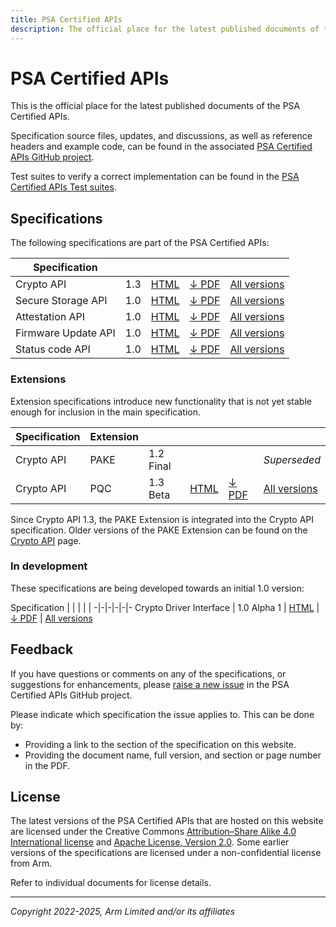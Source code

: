 ```yaml
---
title: PSA Certified APIs
description: The official place for the latest published documents of the PSA Certified APIs
---
```


<!--
SPDX-FileCopyrightText: Copyright 2022-2025 Arm Limited and/or its affiliates <open-source-office@arm.com>
SPDX-License-Identifier: CC-BY-SA-4.0
-->

# PSA Certified APIs

This is the official place for the latest published documents of the PSA Certified APIs.

Specification source files, updates, and discussions, as well as reference headers and example code, can be found in the associated [PSA Certified APIs GitHub project][psa-api-gh].

Test suites to verify a correct implementation can be found in the [PSA Certified APIs Test suites][psa-api-ats].

[psa-api-gh]:       https://github.com/arm-software/psa-api
[psa-api-ats]:      https://github.com/ARM-software/psa-arch-tests/tree/main/api-tests/dev_apis


## Specifications

The following specifications are part of the PSA Certified APIs:

Specification | | | | |
-|-|-|-|-
Crypto API | 1.3 | [HTML][crypto-html] | [&darr; PDF][crypto-pdf] | [All versions](crypto/)
Secure Storage API | 1.0 | [HTML][storage-html] | [&darr; PDF][storage-pdf] | [All versions](storage/)
Attestation API | 1.0 | [HTML][attestation-html] | [&darr; PDF][attestation-pdf] | [All versions](attestation/)
Firmware Update API | 1.0 | [HTML][fwu-html] | [&darr; PDF][fwu-pdf] | [All versions](fwu/)
Status code API | 1.0 | [HTML][status-code-html] | [&darr; PDF][status-code-pdf] | [All versions](status-code/)

### Extensions

Extension specifications introduce new functionality that is not yet stable enough for inclusion in the main specification.

Specification | Extension | | | | |
-|-|-|-|-|-
Crypto API | PAKE | 1.2 Final | | | *Superseded* |
Crypto API | PQC | 1.3 Beta | [HTML][pqc-html] | [&darr; PDF][pqc-pdf] | [All versions](crypto/)

Since Crypto API 1.3, the PAKE Extension is integrated into the Crypto API specification.
Older versions of the PAKE Extension can be found on the [Crypto API](crypto/) page.

### In development

These specifications are being developed towards an initial 1.0 version:

Specification | | | | |
-|-|-|-|-|-
Crypto Driver Interface | 1.0 Alpha 1 | [HTML][driver-html] | [&darr; PDF][driver-pdf] | [All versions](crypto-driver/)

[status-code-html]:  status-code/1.0/
[status-code-pdf]:   status-code/1.0/IHI0097-PSA_Certified_Status_code_API-1.0.4.pdf
[crypto-html]:       crypto/1.3/
[crypto-pdf]:        crypto/1.3/IHI0086-PSA_Certified_Crypto_API-1.3.2.pdf
[storage-html]:      storage/1.0/
[storage-pdf]:       storage/1.0/IHI0087-PSA_Certified_Secure_Storage_API-1.0.4.pdf
[attestation-html]:  attestation/1.0/
[attestation-pdf]:   attestation/1.0/IHI0085-PSA_Certified_Attestation_API-1.0.4.pdf
[fwu-html]:          fwu/1.0/
[fwu-pdf]:           fwu/1.0/IHI0093-PSA_Certified_Firmware_Update_API-1.0.1.pdf
[pqc-html]:          crypto/1.3/ext-pqc/
[pqc-pdf]:           crypto/1.3/ext-pqc/AES0119-PSA_Certified_Crypto_API-1.3_PQC_Extension-bet.3.pdf
[driver-html]:       crypto-driver/1.0/
[driver-pdf]:        crypto-driver/1.0/111106-PSA_Certified_Crypto_Driver_Interface-1.0-alp.1.pdf

## Feedback

If you have questions or comments on any of the specifications, or suggestions for enhancements, please [raise a new issue][psa-api-issue] in the PSA Certified APIs GitHub project.

Please indicate which specification the issue applies to. This can be done by:

* Providing a link to the section of the specification on this website.
* Providing the document name, full version, and section or page number in the PDF.

[psa-api-issue]:    https://github.com/arm-software/psa-api/issues/new

## License

The latest versions of the PSA Certified APIs that are hosted on this website are licensed under the Creative Commons [Attribution–Share Alike 4.0 International license][CC-BY-SA-4.0] and [Apache License, Version 2.0][APACHE-2.0]. Some earlier versions of the specifications are licensed under a non-confidential license from Arm.

Refer to individual documents for license details.

[CC-BY-SA-4.0]:     https://creativecommons.org/licenses/by-sa/4.0
[APACHE-2.0]:       https://www.apache.org/licenses/LICENSE-2.0

----

*Copyright 2022-2025, Arm Limited and/or its affiliates*
